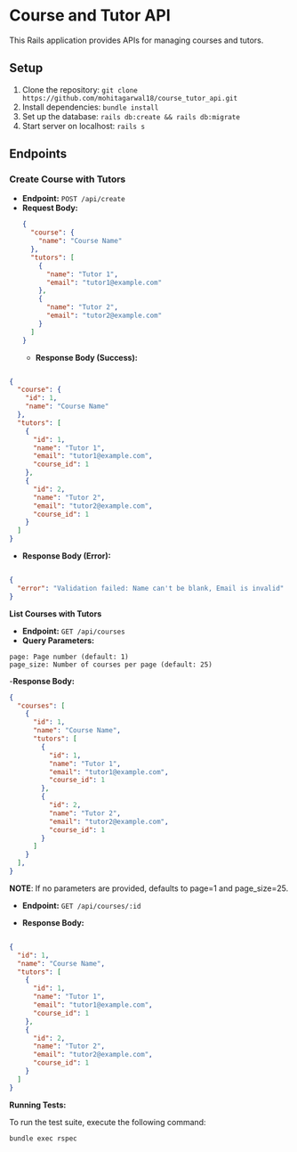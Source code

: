 # Course and Tutor API

This Rails application provides APIs for managing courses and tutors.

## Setup

 1. Clone the repository: `git clone https://github.com/mohitagarwal18/course_tutor_api.git`
  2. Install dependencies: `bundle install`
  3. Set up the database: `rails db:create && rails db:migrate`
  4. Start server on localhost: `rails s`

## Endpoints


### Create Course with Tutors

- **Endpoint:** `POST /api/create`
- **Request Body:**
  ```json
  {
    "course": {
      "name": "Course Name"
    },
    "tutors": [
      {
        "name": "Tutor 1",
        "email": "tutor1@example.com"
      },
      {
        "name": "Tutor 2",
        "email": "tutor2@example.com"
      }
    ]
  }
  ```
  - **Response Body (Success):**


```json

{
  "course": {
    "id": 1,
    "name": "Course Name"
  },
  "tutors": [
    {
      "id": 1,
      "name": "Tutor 1",
      "email": "tutor1@example.com",
      "course_id": 1
    },
    {
      "id": 2,
      "name": "Tutor 2",
      "email": "tutor2@example.com",
      "course_id": 1
    }
  ]
}
```
- **Response Body (Error):**
```json

{
  "error": "Validation failed: Name can't be blank, Email is invalid"
}
```

**List Courses with Tutors**

- **Endpoint:** `GET /api/courses`
- **Query Parameters:**
```
page: Page number (default: 1)
page_size: Number of courses per page (default: 25)
```

-**Response Body:**

```json
{
  "courses": [
    {
      "id": 1,
      "name": "Course Name",
      "tutors": [
        {
          "id": 1,
          "name": "Tutor 1",
          "email": "tutor1@example.com",
          "course_id": 1
        },
        {
          "id": 2,
          "name": "Tutor 2",
          "email": "tutor2@example.com",
          "course_id": 1
        }
      ]
    }
  ],
}
```
**NOTE**:
If no parameters are provided, defaults to page=1 and page_size=25.


- **Endpoint:** `GET /api/courses/:id`

- **Response Body:**
```json

{
  "id": 1,
  "name": "Course Name",
  "tutors": [
    {
      "id": 1,
      "name": "Tutor 1",
      "email": "tutor1@example.com",
      "course_id": 1
    },
    {
      "id": 2,
      "name": "Tutor 2",
      "email": "tutor2@example.com",
      "course_id": 1
    }
  ]
}

```
**Running Tests:**

To run the test suite, execute the following command:
```
bundle exec rspec
```
